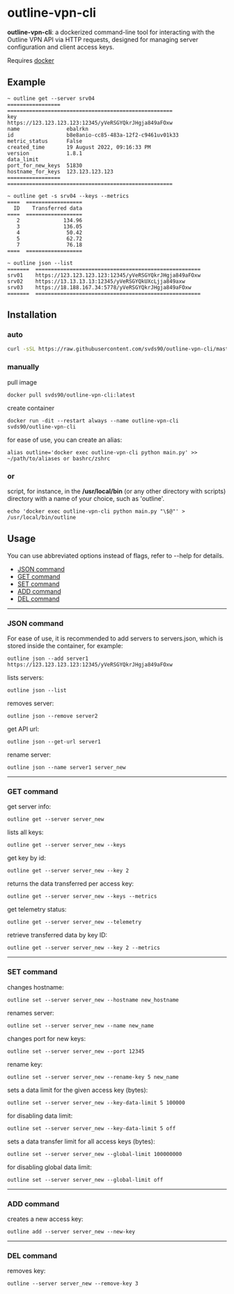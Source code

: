 <!-- omit in toc -->
# outline-vpn-cli
**outline-vpn-cli**: a dockerized command-line tool for interacting with the Outline VPN API via HTTP requests, designed for managing server configuration and client access keys.

Requires [docker](https://www.docker.com/)

<!-- omit in toc -->
## Example

```
~ outline get --server srv04
=================  =====================================================
key                https://123.123.123.123:12345/yVeRSGYQkrJHgja849aFOxw
name               ebalrkn
id                 b8e8anio-cc85-483a-12f2-c9461uv01k33
metric_status      False
created_time       19 August 2022, 09:16:33 PM
version            1.8.1
data_limit
port_for_new_keys  51830
hostname_for_keys  123.123.123.123
=================  =====================================================

~ outline get -s srv04 --keys --metrics
====  ==================
  ID    Transferred data
====  ==================
   2              134.96
   3              136.05
   4               50.42
   5               62.72
   7               76.18
====  ==================

~ outline json --list
=======  =====================================================
srv01    https://123.123.123.123:12345/yVeRSGYQkrJHgja849aFOxw
srv02    https://13.13.13.13:12345/yVeRSGYQkUXcLjja849axw
srv03    https://18.188.167.34:5778/yVeRSGYQkrJHgja849aFOxw
=======  =====================================================
```

<!-- omit in toc -->
## Installation

<!-- omit in toc -->
### auto

```bash
curl -sSL https://raw.githubusercontent.com/svds90/outline-vpn-cli/master/setup.sh | sudo bash
```

<!-- omit in toc -->
### manually
pull image
```
docker pull svds90/outline-vpn-cli:latest
```
create container
```
docker run -dit --restart always --name outline-vpn-cli svds90/outline-vpn-cli
```
for ease of use, you can create an alias:
```
alias outline='docker exec outline-vpn-cli python main.py' >> ~/path/to/aliases or bashrc/zshrc
```

<!-- omit in toc -->
### or 

script, for instance, in the **/usr/local/bin** (or any other directory with scripts) directory with a name of your choice, such as 'outline'.
```
echo 'docker exec outline-vpn-cli python main.py "\$@"' > /usr/local/bin/outline
```
<!-- omit in toc -->
## Usage

You can use abbreviated options instead of flags, refer to --help for details.

- [JSON command](#json-command)
- [GET command](#get-command)
- [SET command](#set-command)
- [ADD command](#add-command)
- [DEL command](#del-command)

___

### JSON command

For ease of use, it is recommended to add servers to servers.json, which is stored inside the container, for example:

```
outline json --add server1 https://123.123.123.123:12345/yVeRSGYQkrJHgja849aFOxw
```

lists servers:
```
outline json --list
```

removes server:
```
outline json --remove server2
```

get API url:
```
outline json --get-url server1
```

rename server:
```
outline json --name server1 server_new
```
_____
### GET command

get server info:
```
outline get --server server_new
```

lists all keys:
```
outline get --server server_new --keys
```

get key by id:
```
outline get --server server_new --key 2
```

returns the data transferred per access key:
```
outline get --server server_new --keys --metrics
```

get telemetry status:
```
outline get --server server_new --telemetry
```

retrieve transferred data by key ID:
```
outline get --server server_new --key 2 --metrics
```
____
### SET command

changes hostname:
```
outline set --server server_new --hostname new_hostname
```

renames server:
```
outline set --server server_new --name new_name
```

changes port for new keys:
```
outline set --server server_new --port 12345
```

rename key:
```
outline set --server server_new --rename-key 5 new_name
```

sets a data limit for the given access key (bytes):
```
outline set --server server_new --key-data-limit 5 100000
```

for disabling data limit:
```
outline set --server server_new --key-data-limit 5 off
```

sets a data transfer limit for all access keys (bytes):
```
outline set --server server_new --global-limit 100000000
```

for disabling global data limit:
```
outline set --server server_new --global-limit off
```

____

### ADD command

creates a new access key:
```
outline add --server server_new --new-key
```

____

### DEL command

removes key:
```
outline --server server_new --remove-key 3
```